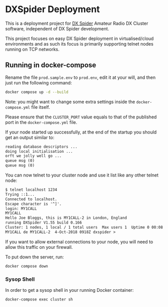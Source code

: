 # DXSpider Deployment

This is a deployment project for [DX Spider](http://wiki.dxcluster.org/index.php/Main_Page)
Amateur Radio DX Cluster software, independent of DX Spider development.

This project focuses on easy DX Spider deployment in virtualised/cloud
environments and as such its focus is primarily supporting telnet nodes running
on TCP networks.

## Running in docker-compose

Rename the file `prod.sample.env` to `prod.env`, edit it at your will, and then
just run the following command:

```sh
docker compose up -d --build
```

Note: you might want to change some extra settings inside the
`docker-compose.yml` file itself.

Please ensure that the `CLUSTER_PORT` value equals to that of the
published port in the `docker-compose.yml` file.

If your node started up successfully, at the end of the startup you should
get an output similar to:

```txt
reading database descriptors ...
doing local initialisation ...
orft we jolly well go ...
queue msg (0)
queue msg (0)
```

You can now telnet to your cluster node and use it list like any other telnet
node:

```txt
$ telnet localhost 1234
Trying ::1...
Connected to localhost.
Escape character is '^]'.
login: MY1CALL
MY1CALL
Hello Joe Bloggs, this is MY1CALL-2 in London, England
running DXSpider V1.55 build 0.166
Cluster: 1 nodes, 1 local / 1 total users  Max users 1  Uptime 0 00:08
MY1CALL de MY1CALL-2  4-Oct-2018 0918Z dxspider >
```

If you want to allow external connections to your node, you will need to allow
this traffic on your firewall.

To put down the server, run:

```sh
docker compose down
```

### Sysop Shell

In order to get a sysop shell in your running Docker container:

```sh
docker-compose exec cluster sh
```

